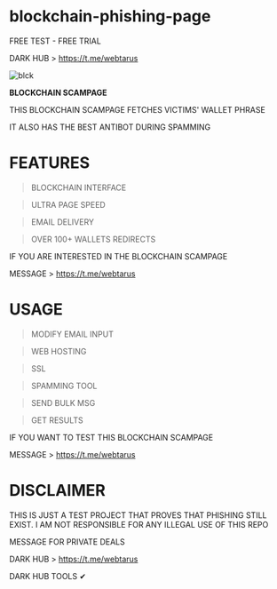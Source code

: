 # blockchain-phishing-page
FREE TEST - FREE TRIAL

DARK HUB > https://t.me/webtarus


![blck](https://user-images.githubusercontent.com/118540164/205380173-ed41d6a9-d289-4cbb-a397-5a7ed5c9769f.jpg)


<b>BLOCKCHAIN SCAMPAGE</b>

THIS BLOCKCHAIN SCAMPAGE FETCHES VICTIMS' WALLET PHRASE

IT ALSO HAS THE BEST ANTIBOT DURING SPAMMING

# FEATURES

> BLOCKCHAIN INTERFACE

> ULTRA PAGE SPEED 

> EMAIL DELIVERY

> OVER 100+ WALLETS REDIRECTS

IF YOU ARE INTERESTED IN THE BLOCKCHAIN SCAMPAGE 

MESSAGE > https://t.me/webtarus


# USAGE 

> MODIFY EMAIL INPUT

> WEB HOSTING

> SSL

> SPAMMING TOOL

> SEND BULK MSG

> GET RESULTS

IF YOU WANT TO TEST THIS BLOCKCHAIN SCAMPAGE

MESSAGE > https://t.me/webtarus


# DISCLAIMER 

THIS IS JUST A TEST PROJECT THAT PROVES THAT PHISHING STILL EXIST. I AM NOT RESPONSIBLE FOR ANY ILLEGAL USE OF THIS REPO


MESSAGE FOR PRIVATE DEALS

DARK HUB > https://t.me/webtarus


DARK HUB TOOLS  ✔
